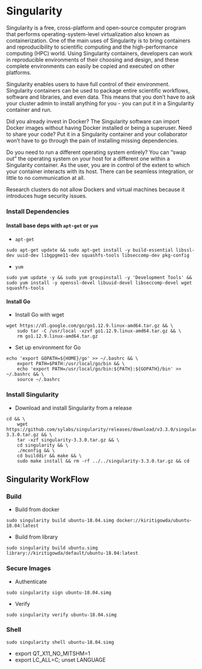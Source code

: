 # Singularity

Singularity is a free, cross-platform and open-source computer program that performs operating-system-level virtualization also known as containerization. One of the main uses of Singularity is to bring containers and reproducibility to scientific computing and the high-performance computing (HPC) world. Using Singularity containers, developers can work in reproducible environments of their choosing and design, and these complete environments can easily be copied and executed on other platforms.

Singularity enables users to have full control of their environment. Singularity containers can be used to package 
entire scientific workflows, software and libraries, and even data. This means that you don’t have to ask your 
cluster admin to install anything for you - you can put it in a Singularity container and run.

Did you already invest in Docker? The Singularity software can import Docker images without having 
Docker installed or being a superuser. Need to share your code? Put it in a Singularity container and 
your collaborator won’t have to go through the pain of installing missing dependencies. 

Do you need to run a different operating system entirely? You can “swap out” the operating system on your host for 
a different one within a Singularity container. As the user, you are in control of the extent to which your container 
interacts with its host. There can be seamless integration, or little to no communication at all.

Research clusters do not allow Dockers and virtual machines because it introduces huge security issues.

### Install Dependencies

#### Install base deps with `apt-get` or `yum`

* `apt-get`
  
```
sudo apt-get update && sudo apt-get install -y build-essential libssl-dev uuid-dev libgpgme11-dev squashfs-tools libseccomp-dev pkg-config
```

* `yum`

````
sudo yum update -y && sudo yum groupinstall -y 'Development Tools' && sudo yum install -y openssl-devel libuuid-devel libseccomp-devel wget squashfs-tools
````

#### Install Go

* Install Go with wget

````
wget https://dl.google.com/go/go1.12.9.linux-amd64.tar.gz && \
    sudo tar -C /usr/local -xzvf go1.12.9.linux-amd64.tar.gz && \
    rm go1.12.9.linux-amd64.tar.gz
````

* Set up environment for Go
````
echo 'export GOPATH=${HOME}/go' >> ~/.bashrc && \
    export PATH=$PATH:/usr/local/go/bin && \
    echo 'export PATH=/usr/local/go/bin:${PATH}:${GOPATH}/bin' >> ~/.bashrc && \
    source ~/.bashrc
````

### Install Singularity

* Download and install Singularity from a release

```
cd && \
    wget https://github.com/sylabs/singularity/releases/download/v3.3.0/singularity-3.3.0.tar.gz && \
    tar -xzf singularity-3.3.0.tar.gz && \
    cd singularity && \
    ./mconfig && \
    cd builddir && make && \
    sudo make install && rm -rf ../../singularity-3.3.0.tar.gz && cd
```
## Singularity WorkFlow


### Build
* Build from docker
````
sudo singularity build ubuntu-18.04.simg docker://kiritigowda/ubuntu-18.04:latest
````
* Build from library
````
sudo singularity build ubuntu.simg library://kiritigowda/default/ubuntu-18.04:latest
````
### Secure Images

* Authenticate
````
sudo singularity sign ubuntu-18.04.simg
````
* Verify
````
sudo singularity verify ubuntu-18.04.simg
````
### Shell 

````
sudo singularity shell ubuntu-18.04.simg
````
* export QT_X11_NO_MITSHM=1
* export LC_ALL=C; unset LANGUAGE
